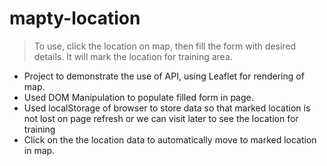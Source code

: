 # mapty-location

>To use, click the location on map, then fill the form with desired details. It will mark the location for training area.

- Project to demonstrate the use of API, using Leaflet for rendering of map.
- Used DOM Manipulation to populate filled form in page.
- Used localStorage of browser to store data so that marked location is not lost on page refresh or we can visit later to see the location for training
- Click on the the location data to automatically move to marked location in map.
